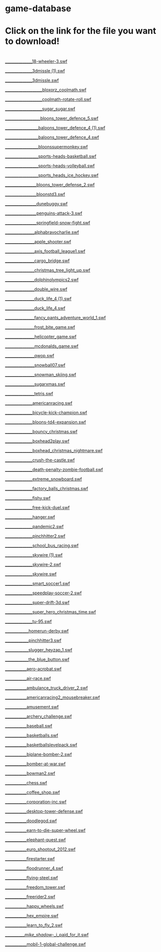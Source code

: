 # game-database
# Click on the link for the file you want to download!
#		
		
<a href="___________3d-stunt-pilot.swf">

 
 
<a href="___________5-miles-2-go.swf">
 
 
______________18-wheeler-3.swf
 
 
______________3dmissle (1).swf
 
 
______________3dmissle.swf
 
 
___________________bloxorz_coolmath.swf
 
 
___________________coolmath-rotate-roll.swf
 
 
___________________sugar_sugar.swf
 
 
__________________bloons_tower_defence_5.swf
 
 
_________________baloons_tower_defence_4 (1).swf
 
 
_________________baloons_tower_defence_4.swf
 
 
_________________bloonssupermonkey.swf
 
 
_________________sports-heads-basketball.swf
 
 
_________________sports-heads-volleyball.swf
 
 
_________________sports_heads_ice_hockey.swf
 
 
________________bloons_tower_defense_2.swf
 
 
________________bloonstd3.swf
 
 
________________dunebuggy.swf
 
 
________________penguins-attack-3.swf
 
 
________________springfield-snow-fight.swf
 
 
_______________alphabravocharlie.swf
 
 
_______________apple_shooter.swf
 
 
_______________axis_football_league1.swf
 
 
_______________cargo_bridge.swf
 
 
_______________christmas_tree_light_up.swf
 
 
_______________dolphinolympics2.swf
 
 
_______________double_wire.swf
 
 
_______________duck_life_4 (1).swf
 
 
_______________duck_life_4.swf
 
 
_______________fancy_pants_adventure_world_1.swf
 
 
_______________frost_bite_game.swf
 
 
_______________helicopter_game.swf
 
 
_______________mcdonalds_game.swf
 
 
_______________qwop.swf
 
 
_______________snowball07.swf
 
 
_______________snowman_skiing.swf
 
 
_______________sugarxmas.swf
 
 
_______________tetris.swf
 
 
______________americanracing.swf
 
 
______________bicycle-kick-champion.swf
 
 
______________bloons-td4-expansion.swf
 
 
______________bouncy_christmas.swf
 
 
______________boxhead2play.swf
 
 
______________boxhead_christmas_nightmare.swf
 
 
______________crush-the-castle.swf
 
 
______________death-penalty-zombie-football.swf
 
 
______________extreme_snowboard.swf
 
 
______________factory_balls_christmas.swf
 
 
______________fishy.swf
 
 
______________free-kick-duel.swf
 
 
______________hanger.swf
 
 
______________pandemic2.swf
 
 
______________pinchhitter2.swf
 
 
______________school_bus_racing.swf
 
 
______________skywire (1).swf
 
 
______________skywire-2.swf
 
 
______________skywire.swf
 
 
______________smart_soccer1.swf
 
 
______________speedplay-soccer-2.swf
 
 
______________super-drift-3d.swf
 
 
______________super_hero_christmas_time.swf
 
 
______________tu-95.swf
 
 
____________homerun-derby.swf
 
 
____________pinchhitter3.swf
 
 
____________slugger_heyzap_1.swf
 
 
____________the_blue_button.swf
 
 
___________aero-acrobat.swf
 
 
___________air-race.swf
 
 
___________ambulance_truck_driver_2.swf
 
 
___________americanracing2_mousebreaker.swf
 
 
___________amusement.swf
 
 
___________archery_challenge.swf
 
 
___________baseball.swf
 
 
___________basketballs.swf
 
 
___________basketballslevelpack.swf
 
 
___________biplane-bomber-2.swf
 
 
___________bomber-at-war.swf
 
 
___________bowman2.swf
 
 
___________chess.swf
 
 
___________coffee_shop.swf
 
 
___________corporation-inc.swf
 
 
___________desktop-tower-defense.swf
 
 
___________doodlegod.swf
 
 
___________earn-to-die-super-wheel.swf
 
 
___________elephant-quest.swf
 
 
___________euro_shootout_2012.swf
 
 
___________firestarter.swf
 
 
___________floodrunner_4.swf
 
 
___________flying-steel.swf
 
 
___________freedom_tower.swf
 
 
___________freerider2.swf
 
 
___________happy_wheels.swf
 
 
___________hex_empire.swf
 
 
___________learn_to_fly_2.swf
 
 
___________mike_shadow_-_i_paid_for_it.swf
 
 
___________mobil-1-global-challenge.swf
 
 

